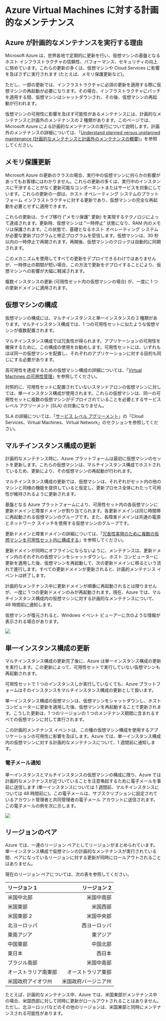 <properties
	pageTitle="Azure Virtual Machines に対する計画的なメンテナンス"
	description="Azure の計画的なメンテナンスの概要と、それが Azure で実行されている仮想マシンに及ぼす影響について説明します。"
	services="virtual-machines"
	documentationCenter=""
	authors="kenazk"
	manager="timlt"
	editor=""/>

<tags
	ms.service="virtual-machines"
	ms.workload="infrastructure-services"
	ms.tgt_pltfrm="vm-multiple"
	ms.devlang="na"
	ms.topic="article"
	ms.date="07/23/2015"
	ms.author="kenazk"/>


# Azure Virtual Machines に対する計画的なメンテナンス

## Azure が計画的なメンテナンスを実行する理由
<p> Microsoft Azure は、世界各地で定期的に更新を行い、仮想マシンの基盤となるホスト インフラストラクチャの信頼性、パフォーマンス、セキュリティの向上に努めています。これらの更新の多くは、仮想マシンや Cloud Services に影響を及ぼさずに実行されます (たとえば、メモリ保護更新など)。

ただし、一部の更新では、インフラストラクチャに必須の更新を適用する際に仮想マシンの再起動が必要になります。その場合、インフラストラクチャにパッチを適用する間、仮想マシンはシャットダウンされ、その後、仮想マシンの再起動が行われます。

仮想マシンの可用性に影響を及ぼす可能性があるメンテナンスには、計画的なメンテナンスと計画外のメンテナンスの 2 種類があります。このページでは、Microsoft Azure による計画的なメンテナンスの実行について説明します。計画外のメンテナンスの詳細については、「[Understand planned versus unplanned maintenance (計画的なメンテナンスと計画外のメンテナンスの概要)](virtual-machines-manage-availability.md)」を参照してください。

## メモリ保護更新
Microsoft Azure の更新のクラスの場合、実行中の仮想マシンに何らかの影響があってもお客様にはわかりません。これらの更新の多くは、実行中のインスタンスに干渉することがなく更新可能なコンポーネントまたはサービスを対象にしています。これらの更新の一部は、ホスト オペレーティング システムのプラットフォーム インフラストラクチャに対する更新であり、仮想マシンの完全な再起動を必要とせずに適用できます。

これらの更新は、ライブ移行 ("メモリ保護" 更新) を実現するテクノロジによって達成されます。更新時、仮想マシンは "一時停止" 状態になり、RAM 内のメモリは保護されます。この状態で、基礎となるホスト オペレーティング システムが必要な更新プログラムと修正プログラムを受信します。仮想マシンは、30 秒以内の一時停止で再開されます。再開後、仮想マシンのクロックは自動的に同期されます。

このメカニズムを使用してすべての更新をデプロイできるわけではありませんが、一時停止の期間が短い場合、この方法で更新をデプロイすることにより、仮想マシンへの影響が大幅に軽減されます。

複数インスタンスの更新 (可用性セット内の仮想マシンの場合) が、一度に 1 つの更新ドメインに適用されます。

## 仮想マシンの構成
仮想マシンの構成には、マルチインスタンスと単一インスタンスの 2 種類があります。マルチインスタンス構成では、1 つの可用性セットに似たような仮想マシンが複数配置されます。

マルチインスタンス構成では冗長性が得られます。アプリケーションの可用性を確保するために、この構成の使用をお勧めします。可用性セットには、いずれもほぼ同一の仮想マシンを配置し、それぞれのアプリケーションに対する目的も同じにする必要があります。

高可用性を達成するための仮想マシン構成の詳細については、「[Virtual Machines の可用性管理](virtual-machines-manage-availability.md)」を参照してください。

対照的に、可用性セットに配置されていないスタンドアロンの仮想マシンに対しては、単一インスタンス構成が使用されます。これらの仮想マシンは、同一の可用性セットに複数の仮想マシンがデプロイされていることを必要とするサービス レベル アグリーメント (SLA) の対象になりません。

SLA の詳細については、「[サービス レベル アグリーメント](http://azure.microsoft.com/support/legal/sla/)」の「Cloud Services、Virtual Machines、Virtual Network」のセクションを参照してください。


## マルチインスタンス構成の更新
計画的なメンテナンス時に、Azure プラットフォームは最初に仮想マシンのセットを更新します。これらの仮想マシンは、マルチインスタンス構成でホストされているため、更新により、その仮想マシンの再起動が行われます。

マルチインスタンス構成の更新では、仮想マシンは、それぞれがセット内の他のマシンと同様の機能を提供していると仮定し、更新プロセス全体にわたって可用性が維持されるように更新されます。

基盤となる Azure プラットフォームにより、可用性セット内の各仮想マシンに更新ドメインと障害ドメインが割り当てられます。各更新ドメインは同じ時間帯に再起動される仮想マシンのグループです。また、各障害ドメインは共通の電源とネットワーク スイッチを使用する仮想マシンのグループです。

更新ドメインと障害ドメインの詳細については、「[冗長性実現のために複数の仮想マシンを可用性セット内に構成する](virtual-machines-manage-availability.md#configure-multiple-virtual-machines-in-an-availability-set-for-redundancy)」を参照してください。

更新ドメインが同時にオフラインにならないように、メンテナンスは、更新ドメイン内のそれぞれの仮想マシンをシャットダウンし、ホスト コンピューターに更新を適用した後、仮想マシンを再起動して、次の更新ドメインに移るという流れで進行します。すべての更新ドメインが更新されると、計画的メンテナンス イベントは終了します。

計画的なメンテナンス中に更新ドメインが順番に再起動されるとは限りませんが、一度に 1 つの更新ドメインのみが再起動されます。現在、Azure では、マルチインスタンス構成内の仮想マシンに対する計画的なメンテナンスについて、48 時間前に通知します。

仮想マシンが復元されると、Windows イベント ビューアーに次のような情報が表示される場合があります。

<!--Image reference-->
![][image2]

## 単一インスタンス構成の更新
マルチインスタンス構成の更新完了後に、Azure は単一インスタンス構成の更新を実行します。この更新によって、可用性セットで実行していない仮想マシンも再起動されます。

可用性セットで 1 つのインスタンスしか実行していなくても、Azure プラットフォームはそのインスタンスをマルチインスタンス構成の更新として扱います。

単一インスタンス構成の仮想マシンは、仮想マシンをシャットダウンし、ホスト コンピューターに更新を適用した後、仮想マシンを再起動することで更新されます。こうした更新は、1 つのリージョンの 1 つのメンテナンス期間に含まれるすべての仮想マシンに対して実行されます。

この計画的メンテナンス イベントは、この種の仮想マシン構成を使用するアプリケーションの可用性に影響を及ぼします。Azure では、単一インスタンス構成内の仮想マシンに対する計画的なメンテナンスについて、1 週間前に通知します。

### 電子メール通知
単一インスタンスとマルチインスタンスの仮想マシンの構成に限り、Azure では計画的なメンテナンスが近づいていることを注意喚起するために電子メールを事前に送信します (単一インスタンスについては 1 週間前、マルチインスタンスについては 48 時間前に)。この電子メールは、サブスクリプションに設定されているアカウント管理者と共同管理者の電子メール アカウントに送信されます。この電子メールの例を次に示します。

<!--Image reference-->
![][image1]

## リージョンのペア
Azure では、一連のリージョン ペアとしてリージョンがまとめられています。単一インスタンス構成で仮想マシンの計画的なメンテナンスが実行されている間、ペアになっているリージョンに対する更新が同時にロールアウトされることはありません。

現在のリージョン ペアについては、次の表を参照してください。

リージョン 1 | リージョン 2
:----- | ------:
米国中北部 | 米国中南部
米国東部 | 米国西部
米国東部 2 | 米国中央部
北ヨーロッパ | 西ヨーロッパ
東南アジア | 東アジア
中国東部 | 中国北部
東日本 | 西日本
ブラジル南部 | 米国中南部
オーストラリア南東部 | オーストラリア東部
米国政府アイオワ州 | 米国政府バージニア州

たとえば、計画的なメンテナンス中、Azure では、米国東部がメンテナンス中の場合、米国西部に対して同時に更新がロールアウトされることはありません。ただし、北ヨーロッパなどのその他のリージョンは、米国東部と同時にメンテナンスされる可能性があります。

<!--Anchors-->
[image1]: ./media/virtual-machines-planned-maintenance/vmplanned1.png
[image2]: ./media/virtual-machines-planned-maintenance/EventViewerPostReboot.png
[image3]: ./media/virtual-machines-planned-maintenance/RegionPairs.PNG


<!--Link references-->
[Virtual Machines Manage Availability]: virtual-machines-windows-tutorial.md
[Understand planned versus unplanned maintenance]: virtual-machines-manage-availability.md#Understand-planned-versus-unplanned-maintenance/

<!---HONumber=Sept15_HO3-->